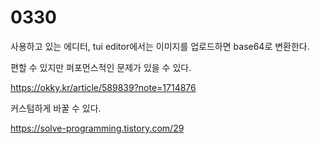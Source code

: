 # 0330

사용하고 있는 에디터, tui editor에서는 이미지를 업로드하면 base64로 변환한다.

편할 수 있지만 퍼포먼스적인 문제가 있을 수 있다.

https://okky.kr/article/589839?note=1714876

커스텀하게 바꿀 수 있다.

https://solve-programming.tistory.com/29